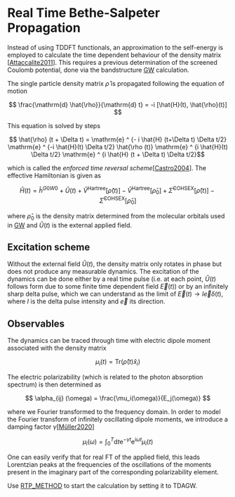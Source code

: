 # Real Time Bethe-Salpeter Propagation

Instead of using TDDFT functionals, an approximation to the self-energy is employed to calculate the
time dependent behaviour of the density matrix \[[Attaccalite2011](http://dx.doi.org/10.1103/PhysRevB.84.245110)\].
This requires a previous determination of the screened Coulomb potential, done via the bandstructure 
[GW](#CP2K_INPUT.FORCE_EVAL.PROPERTIES.BANDSTRUCTURE.GW) calculation.

The single particle density matrix $\hat{\rho}$ is propagated following the equation of motion

$$ \frac{\mathrm{d} \hat{\rho}}{\mathrm{d} t} = -i [\hat{H}(t), \hat{\rho}(t)] $$

This equation is solved by steps

$$ \hat{\rho} (t + \Delta t) = \mathrm{e} ^ {- i \hat{H} (t+\Delta t) \Delta t/2} \mathrm{e} ^ {-i \hat{H}(t) \Delta t/2}
\hat{\rho (t)} \mathrm{e} ^ {i \hat{H}(t) \Delta t/2} \mathrm{e} ^ {i \hat{H} (t + \Delta t) \Delta t/2}$$

which is called the _enforced time reversal scheme_\[[Castro2004](https://doi.org/10.1063/1.1774980)\].
The effective Hamiltonian is given as

$$ \hat{H}(t) = \hat{h}^{G0W0} + \hat{U} (t) +
\hat{V}^{\mathrm{Hartree}} [\hat{\rho}(t)] - \hat{V}^{\mathrm{Hartree}} [\hat{\rho}_0] +
\hat{\Sigma}^{\mathrm{COHSEX}}[\hat{\rho}(t)] - \hat{\Sigma}^{\mathrm{COHSEX}}[\hat{\rho}_0]
$$

where $\hat{\rho}_0$ is the density matrix determined from the molecular orbitals
used in [GW](#CP2K_INPUT.FORCE_EVAL.PROPERTIES.BANDSTRUCTURE.GW) and $\hat{U}(t)$ is the
external applied field.

## Excitation scheme

Without the external field $\hat{U}(t)$, the density matrix only rotates in phase but does not
produce any measurable dynamics. The excitation of the dynamics can be done either by a
real time pulse (i.e. at each point, $\hat{U}(t)$ follows form due to some finite time dependent
field $\vec{E}(t)$) or by an infinitely sharp delta pulse, which we can understand as the limit of
$\vec{E}(t) \to I \vec{e} \delta(t)$, where $I$ is the delta pulse intensity and $\vec{e}$ its direction.

## Observables

The dynamics can be traced through time with electric dipole moment associated with the density matrix

$$ \mu_i(t) = \mathrm{Tr} (\hat{\rho}(t) \hat{x}_i)
$$

The electric polarizability (which is related to the photon absorption spectrum) is then
determined as

$$ \alpha_{ij} (\omega) = \frac{\mu_i(\omega)}{E_j(\omega)}
$$

where we Fourier transformed to the frequency domain. In order to model the Fourier transform
of infinitely oscillating dipole moments, we introduce a damping factor $\gamma$\[[Müller2020](https://doi.org/10.1002/jcc.26412)\]

$$ \mu_i(\omega) = \int _ 0 ^ T \mathrm{d}t \mathrm{e}^{-\gamma t} \mathrm{e} ^ {i \omega t} \mu_i(t)
$$

One can easily verify that for real FT of the applied field, this leads Lorentzian peaks
at the frequencies of the oscillations of the moments present in the imaginary part of the
corresponding polarizability element.

Use [RTP_METHOD](#CP2K_INPUT.FORCE_EVAL.DFT.REAL_TIME_PROPAGATION.RTP_METHOD) to start the
calculation by setting it to TDAGW.
